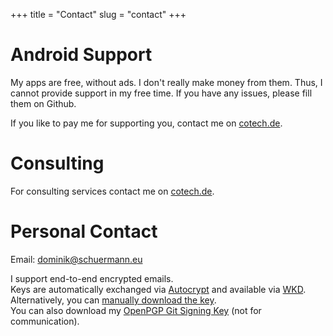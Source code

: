 +++
title = "Contact"
slug = "contact"
+++

# Android Support
My apps are free, without ads.
I don't really make money from them.
Thus, I cannot provide support in my free time.
If you have any issues, please fill them on Github.

If you like to pay me for supporting you, contact me on [cotech.de](https://cotech.de/services/).

# Consulting
For consulting services contact me on [cotech.de](https://cotech.de/services/).

# Personal Contact

Email: dominik@schuermann.eu

I support end-to-end encrypted emails.  
Keys are automatically exchanged via [Autocrypt](https://autocrypt.org) and available via [WKD](https://wiki.gnupg.org/WKD).  
Alternatively, you can [manually download the key](https://keys.openpgp.org/search?q=dominik%40schuermann.eu).  
You can also download my [OpenPGP Git Signing Key](https://keys.openpgp.org/search?q=9E287AEA392107A5BDEE15176411A09443B83D62) (not for communication).



